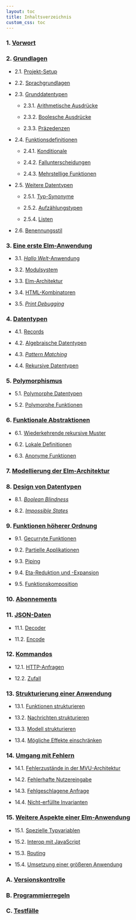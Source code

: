 ```yaml
---
layout: toc
title: Inhaltsverzeichnis
custom_css: toc
---
```


### 1. [Vorwort](preface.md)


### 2. [Grundlagen](basics.md)

- 2.1. [Projekt-Setup](basics.md#projekt-setup)

- 2.2. [Sprachgrundlagen](basics.md#sprachgrundlagen)

- 2.3. [Grunddatentypen](basics.md#grunddatentypen)

    - 2.3.1. [Arithmetische Ausdrücke](basics.md#arithmetische-ausdrücke)

    - 2.3.2. [Boolesche Ausdrücke](basics.md#boolesche-ausdrücke)

    - 2.3.3. [Präzedenzen](basics.md#präzedenzen)

- 2.4. [Funktionsdefinitionen](basics.md#funktionsdefinitionen)

    - 2.4.1. [Konditionale](basics.md#konditionale)

    - 2.4.2. [Fallunterscheidungen](basics.md#fallunterscheidungen)

    - 2.4.3. [Mehrstellige Funktionen](basics.md#mehrstellige-funktionen)

- 2.5. [Weitere Datentypen](basics.md#weitere-datentypen)

    - 2.5.1. [Typ-Synonyme](basics.md#typ-synonyme)

    - 2.5.2. [Aufzählungstypen](basics.md#aufzählungstypen)

    - 2.5.4. [Listen](basics.md#listen)

- 2.6. [Benennungsstil](basics.md#benennungsstil)

<!-- - 2.7. [Grundlegendes zur Benennung](basics.md#grundlegendes-zur-benennung) -->

### 3. [Eine erste Elm-Anwendung](first-application.md)

- 3.1. [_Hallo Welt_-Anwendung](first-application.md#hallo-welt-anwendung)

- 3.2. [Modulsystem](first-application.md#modulsystem)

- 3.3. [Elm-Architektur](first-application.md#elm-architektur)

- 3.4. [HTML-Kombinatoren](first-application.md#html-kombinatoren)

- 3.5. [_Print Debugging_](first-application.md#print-debugging)

### 4. [Datentypen](data-types.md)

- 4.1. [Records](data-types.md#records)

- 4.2. [Algebraische Datentypen](data-types.md#algebraische-datentypen)

- 4.3. [_Pattern Matching_](data-types.md#pattern-matching)

- 4.4. [Rekursive Datentypen](data-types.md#rekursive-datentypen)

### 5. [Polymorphismus](polymorphism.md)

- 5.1. [Polymorphe Datentypen](polymorphism.md#polymorphe-datentypen)

- 5.2. [Polymorphe Funktionen](polymorphism.md#polymorphe-funktionen)

### 6. [Funktionale Abstraktionen](functional-abstractions.md)

- 6.1. [Wiederkehrende rekursive Muster](functional-abstractions.md#wiederkehrende-rekursive-muster)

- 6.2. [Lokale Definitionen](functional-abstractions.md#lokale-definitionen)

- 6.3. [Anonyme Funktionen](functional-abstractions.md#anonyme-funktionen)

### 7. [Modellierung der Elm-Architektur](architecture.md)

### 8. [Design von Datentypen](design.md)

- 8.1. [_Boolean Blindness_](design.md#boolean-blindness)

- 8.2. [_Impossible States_](design.md#impossible-states)

### 9. [Funktionen höherer Ordnung](higher-order.md)

- 9.1. [Gecurryte Funktionen](higher-order.md#gecurryte-funktionen)

- 9.2. [Partielle Applikationen](higher-order.md#partielle-applikationen)

- 9.3. [Piping](higher-order.md#piping)

- 9.4. [Eta-Reduktion und -Expansion](higher-order.md#eta-reduktion-und--expansion)

- 9.5. [Funktionskomposition](higher-order.md#funktionskomposition)

### 10. [Abonnements](subscriptions.md)

### 11. [JSON-Daten](json.md)

- 11.1. [Decoder](json.md#decoder)

- 11.2. [Encode](json.md#encode)

### 12. [Kommandos](commands.md)

- 12.1. [HTTP-Anfragen](commands.md#http-anfragen)

- 12.2. [Zufall](commands.md#zufall)

### 13. [Strukturierung einer Anwendung](structure.md)

- 13.1. [Funktionen strukturieren](structure.md#funktionen-strukturieren)

- 13.2. [Nachrichten strukturieren](structure.md#nachrichten-strukturieren)

- 13.3. [Modell strukturieren](structure.md#modell-strukturieren)

- 13.4. [Mögliche Effekte einschränken](structure.md#mögliche-effekte-einschränken)

### 14. [Umgang mit Fehlern](error-handling.md)

- 14.1. [Fehlerzustände in der MVU-Architektur](error-handling.md#fehlerzustände-in-der-mvu-architektur)

- 14.2. [Fehlerhafte Nutzereingabe](error-handling.md#fehlerhafte-nutzereingabe)

- 14.3. [Fehlgeschlagene Anfrage](error-handling.md#fehlgeschlagene-anfrage)

- 14.4. [Nicht-erfüllte Invarianten](error-handling.md#nicht-erfüllte-invarianten)

<!-- ### 14. [Faltungen](folds.md)

- 14.1. [Rechtsfaltung für Listen](folds.md#rechtsfaltung-für-listen)

- 14.2. [Linksfaltungen für Listen](folds.md#linksfaltung-für-listen)

- 14.3. [Faltungen auf anderen Datentypen](folds.md#faltungen-auf-anderen-datentypen)

### 15. [Abstraktionen](abstractions.md)

- 15.1. [Funktoren](abstractions.md#funktoren)

- 15.2. [Applikative Funktoren](abstractions.md#applikative-funktoren)

- 15.3. [Monaden](abstractions.md#monaden)
-->

### 15. [Weitere Aspekte einer Elm-Anwendung](other-elm-topics.md)

- 15.1. [Spezielle Typvariablen](other-elm-topics.md#spezielle-typvariablen)

- 15.2. [Interop mit JavaScript](other-elm-topics.md#interop-mit-javascript)

- 15.3. [Routing](other-elm-topics.md#routing)

- 15.4. [Umsetzung einer größeren Anwendung](other-elm-topics.md#umsetzung-einer-größeren-anwendung)

### A. [Versionskontrolle](version-control.md)

### B. [Programmierregeln](linter-rules.md)

### C. [Testfälle](tests.md)


